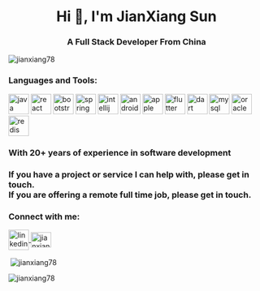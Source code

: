 <h1 align="center">Hi 👋, I'm JianXiang Sun</h1>
<h3 align="center">A Full Stack Developer From China</h3>

<p align="left"> <img src="https://komarev.com/ghpvc/?username=jianxiang78&label=Profile%20views&color=0e75b6&style=flat" alt="jianxiang78" /> </p>

<h3 align="left">Languages and Tools:</h3>
<p align="left"> 
<img src="https://www.vectorlogo.zone/logos/java/java-icon.svg" alt="java" width="40" height="40"/>

<img src="https://www.vectorlogo.zone/logos/reactjs/reactjs-icon.svg" alt="react" width="40" height="40"/> 
<img src="https://www.vectorlogo.zone/logos/getbootstrap/getbootstrap-icon.svg" alt="bootstrap" width="40" height="40"/> 
<img src="https://www.vectorlogo.zone/logos/springio/springio-icon.svg" alt="spring" width="40" height="40"/>

<img src="https://vectorwiki.com/images/ZgSyR__intellij-idea.svg" alt="intellij" width="40" height="40"/>
<img src="https://www.vectorlogo.zone/logos/android/android-tile.svg" alt="android" width="40" height="40"/>

<img src="https://www.vectorlogo.zone/logos/apple/apple-icon.svg" alt="apple" width="40" height="40"/> 
<img src="https://www.vectorlogo.zone/logos/flutterio/flutterio-icon.svg" alt="flutter" width="40" height="40"/>
<img src="https://www.vectorlogo.zone/logos/dartlang/dartlang-icon.svg" alt="dart" width="40" height="40"/> 

<img src="https://www.vectorlogo.zone/logos/mysql/mysql-icon.svg" alt="mysql" width="40" height="40"/> 
<img src="https://www.vectorlogo.zone/logos/oracle/oracle-icon.svg" alt="oracle" width="40" height="40"/> 
<img src="https://www.vectorlogo.zone/logos/redis/redis-icon.svg" alt="redis" width="40" height="40"/> 
</p>


<h3 align="left">With 20+ years of experience in software development</h3>
<h3 align="left">If you have a project or service I can help with, please get in touch.<br>
If you are offering a remote full time job, please get in touch.</h3>

<h3 align="left">Connect with me:</h3>
<p align="left">
<a href="https://linkedin.com/in/jianxiang-sun1978" target="blank">
  <img align="center" src="https://www.vectorlogo.zone/logos/linkedin/linkedin-icon.svg" alt="linkedin" height="40" width="40" />
  </a>
<a href="https://join.skype.com/invite/wl2cMR5I6yWw" target="blank">
  <img align="center" src="https://www.vectorlogo.zone/logos/skype/skype-icon.svg" alt="jianxiang78" height="30" width="40" />
  </a>
</p>


<p>&nbsp;<img align="center" src="https://github-readme-stats.vercel.app/api?username=jianxiang78&show_icons=true&locale=en" alt="jianxiang78" /></p>

<p><img align="center" src="https://github-readme-streak-stats.herokuapp.com/?user=jianxiang78&" alt="jianxiang78" /></p>
